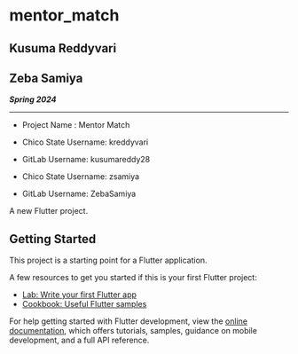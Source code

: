 # mentor_match

## Kusuma Reddyvari
## Zeba Samiya

*__Spring 2024__*

---
-   Project Name : Mentor Match

- Chico State Username: kreddyvari
- GitLab Username: kusumareddy28

- Chico State Username: zsamiya
- GitLab Username: ZebaSamiya


A new Flutter project.

## Getting Started

This project is a starting point for a Flutter application.

A few resources to get you started if this is your first Flutter project:

- [Lab: Write your first Flutter app](https://docs.flutter.dev/get-started/codelab)
- [Cookbook: Useful Flutter samples](https://docs.flutter.dev/cookbook)

For help getting started with Flutter development, view the
[online documentation](https://docs.flutter.dev/), which offers tutorials,
samples, guidance on mobile development, and a full API reference.
